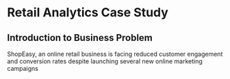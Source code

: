 # Retail Analytics Case Study
## Introduction to Business Problem 
ShopEasy, an online retail business is facing reduced customer engagement and conversion rates despite launching several new online marketing campaigns
